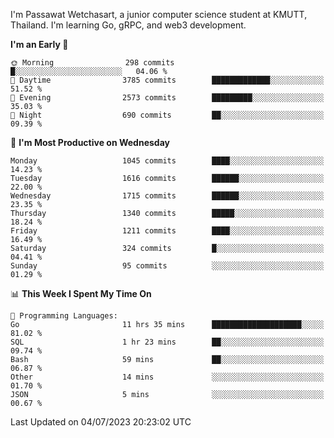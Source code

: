 
I'm Passawat Wetchasart, a junior computer science student at KMUTT, Thailand. I'm learning Go, gRPC, and web3 development.



<!--START_SECTION:waka-->
**I'm an Early 🐤** 

```text
🌞 Morning                298 commits         █░░░░░░░░░░░░░░░░░░░░░░░░   04.06 % 
🌆 Daytime                3785 commits        █████████████░░░░░░░░░░░░   51.52 % 
🌃 Evening                2573 commits        █████████░░░░░░░░░░░░░░░░   35.03 % 
🌙 Night                  690 commits         ██░░░░░░░░░░░░░░░░░░░░░░░   09.39 % 
```
📅 **I'm Most Productive on Wednesday** 

```text
Monday                   1045 commits        ████░░░░░░░░░░░░░░░░░░░░░   14.23 % 
Tuesday                  1616 commits        ██████░░░░░░░░░░░░░░░░░░░   22.00 % 
Wednesday                1715 commits        ██████░░░░░░░░░░░░░░░░░░░   23.35 % 
Thursday                 1340 commits        █████░░░░░░░░░░░░░░░░░░░░   18.24 % 
Friday                   1211 commits        ████░░░░░░░░░░░░░░░░░░░░░   16.49 % 
Saturday                 324 commits         █░░░░░░░░░░░░░░░░░░░░░░░░   04.41 % 
Sunday                   95 commits          ░░░░░░░░░░░░░░░░░░░░░░░░░   01.29 % 
```


📊 **This Week I Spent My Time On** 

```text
💬 Programming Languages: 
Go                       11 hrs 35 mins      ████████████████████░░░░░   81.02 % 
SQL                      1 hr 23 mins        ██░░░░░░░░░░░░░░░░░░░░░░░   09.74 % 
Bash                     59 mins             ██░░░░░░░░░░░░░░░░░░░░░░░   06.87 % 
Other                    14 mins             ░░░░░░░░░░░░░░░░░░░░░░░░░   01.70 % 
JSON                     5 mins              ░░░░░░░░░░░░░░░░░░░░░░░░░   00.67 % 
```


 Last Updated on 04/07/2023 20:23:02 UTC
<!--END_SECTION:waka-->

<!--
**markpassawat/markpassawat** is a ✨ _special_ ✨ repository because its `README.md` (this file) appears on your GitHub profile.

Here are some ideas to get you started:

- 🔭 I’m currently working on ...
- 🌱 I’m currently learning ...
- 👯 I’m looking to collaborate on ...
- 🤔 I’m looking for help with ...
- 💬 Ask me about ...
- 📫 How to reach me: ...
- 😄 Pronouns: He/Him
- ⚡ Fun fact: ...
-->
